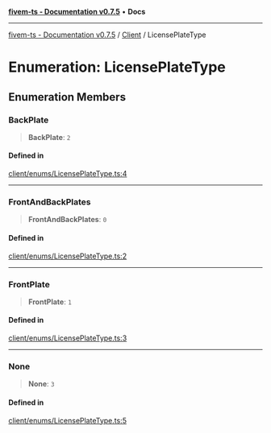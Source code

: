 [**fivem-ts - Documentation v0.7.5**](../../../README.md) • **Docs**

***

[fivem-ts - Documentation v0.7.5](../../../README.md) / [Client](../README.md) / LicensePlateType

# Enumeration: LicensePlateType

## Enumeration Members

### BackPlate

> **BackPlate**: `2`

#### Defined in

[client/enums/LicensePlateType.ts:4](https://github.com/Purpose-Dev/fivem-ts/blob/main/src/client/enums/LicensePlateType.ts#L4)

***

### FrontAndBackPlates

> **FrontAndBackPlates**: `0`

#### Defined in

[client/enums/LicensePlateType.ts:2](https://github.com/Purpose-Dev/fivem-ts/blob/main/src/client/enums/LicensePlateType.ts#L2)

***

### FrontPlate

> **FrontPlate**: `1`

#### Defined in

[client/enums/LicensePlateType.ts:3](https://github.com/Purpose-Dev/fivem-ts/blob/main/src/client/enums/LicensePlateType.ts#L3)

***

### None

> **None**: `3`

#### Defined in

[client/enums/LicensePlateType.ts:5](https://github.com/Purpose-Dev/fivem-ts/blob/main/src/client/enums/LicensePlateType.ts#L5)
